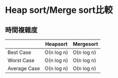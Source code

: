 Heap sort/Merge sort比較
====
時間複雜度
----
|               |Heapsort       | Mergesort   |
| ------------- | ------------- |-------------|
|Best Case |Ο(n log n)|Ο(n log n)|
|Worst Case|Ο(n log n)|Ο(n log n)|
|Average Case|Ο(n log n)|Ο(n log n)|
